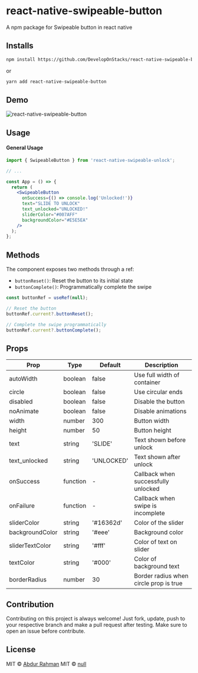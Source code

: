 # react-native-swipeable-button

<!-- [![npm downloads](https://img.shields.io/npm/dm/react-swipeable-button.svg?style=flat-square)](https://npm-stat.com/charts.html?package=react-swipeable-button) -->

A npm package for Swipeable button in react native

## Installs

```bash
npm install https://github.com/DevelopOnStacks/react-native-swipeable-button
```

or

```bash
yarn add react-native-swipeable-button
```

## Demo

![react-native-swipeable-button](https://github.com/DevelopOnStacks/react-swipeable-button/blob/main/react-swipeable-button-v1.0.7.gif?raw=true)

## Usage

#### General Usage

```jsx
import { SwipeableButton } from 'react-native-swipeable-unlock';

// ...

const App = () => {
  return (
    <SwipeableButton
      onSuccess={() => console.log('Unlocked!')}
      text="SLIDE TO UNLOCK"
      text_unlocked="UNLOCKED!"
      sliderColor="#007AFF"
      backgroundColor="#E5E5EA"
    />
  );
};
```

## Methods

The component exposes two methods through a ref:

- `buttonReset()`: Reset the button to its initial state
- `buttonComplete()`: Programmatically complete the swipe

```javascript
const buttonRef = useRef(null);

// Reset the button
buttonRef.current?.buttonReset();

// Complete the swipe programmatically
buttonRef.current?.buttonComplete();
```

## Props

| Prop | Type | Default | Description |
|------|------|---------|-------------|
| autoWidth | boolean | false | Use full width of container |
| circle | boolean | false | Use circular ends |
| disabled | boolean | false | Disable the button |
| noAnimate | boolean | false | Disable animations |
| width | number | 300 | Button width |
| height | number | 50 | Button height |
| text | string | 'SLIDE' | Text shown before unlock |
| text_unlocked | string | 'UNLOCKED' | Text shown after unlock |
| onSuccess | function | - | Callback when successfully unlocked |
| onFailure | function | - | Callback when swipe is incomplete |
| sliderColor | string | '#16362d' | Color of the slider |
| backgroundColor | string | '#eee' | Background color |
| sliderTextColor | string | '#fff' | Color of text on slider |
| textColor | string | '#000' | Color of background text |
| borderRadius | number | 30 | Border radius when circle prop is true |

## Contribution

Contributing on this project is always welcome! Just fork, update, push to your respective branch and make a pull request after testing. Make sure to open an issue before contribute.

## License

MIT © [Abdur Rahman](https://github.com/abdurrahman720)
MIT © [null](https://github.com/DevelopOnStacks)
